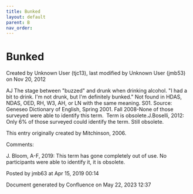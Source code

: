 ```yaml
---
title: Bunked
layout: default
parent: B
nav_order:
---
```


# Bunked

Created by  Unknown User (tjc13), last modified by  Unknown User (jmb53) on Nov 20, 2012

AJ The stage between &quot;buzzed&quot; and drunk when drinking alcohol. &quot;I had a bit to drink. I'm not drunk, but I'm definitely bunked.&quot; Not found in HDAS, NDAS, OED, RH, W3, AH, or LN with the same meaning. S01. Source: Geneseo Dictionary of English, Spring 2001. Fall 2008-None of those surveyed were able to identify this term.  Term is obsolete.J.Boselli, 2012: Only 6% of those surveyed could identify the term. Still obsolete.

This entry originally created by Mitchinson, 2006.

Comments:

J. Bloom, A-F, 2019: This term has gone completely out of use. No participants were able to identify it, it is obsolete. 

Posted by jmb63 at Apr 15, 2019 00:14

Document generated by Confluence on May 22, 2023 12:37


